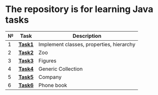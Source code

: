 # The repository is for learning Java tasks
|№|**Task**|**Description**|
|--|--|--|
|1|**[Task1](https://github.com/iamseryy/tasks_learn_oop/tree/main/task1)**|Implement classes, properties, hierarchy|
|2|**[Task2](https://github.com/iamseryy/tasks_learn_oop/tree/main/task2)**|Zoo|
|3|**[Task3](https://github.com/iamseryy/tasks_learn_oop/tree/main/task3)**|Figures|
|4|**[Task4](https://github.com/iamseryy/tasks_learn_oop/tree/main/task4)**|Generic Collection|
|5|**[Task5](https://github.com/iamseryy/tasks_learn_oop/tree/main/task5)**|Company|
|6|**[Task6](https://github.com/iamseryy/tasks_learn_oop/tree/main/task6)**|Phone book|